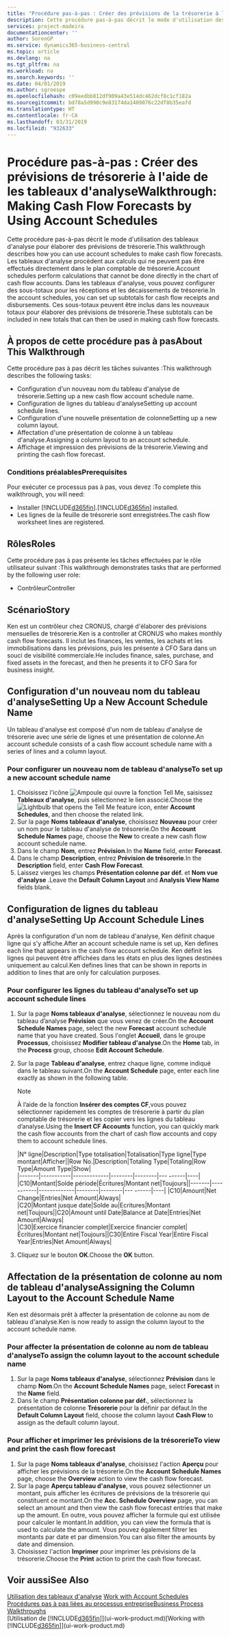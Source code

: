 ```yaml
---
title: "Procédure pas-à-pas : Créer des prévisions de la trésorerie à l'aide des tableaux d'analyse | Microsoft Docs"
description: Cette procédure pas-à-pas décrit le mode d'utilisation des tableaux d'analyse pour élaborer des prévisions de trésorerie. Les tableaux d'analyse procèdent aux calculs qui ne peuvent pas être effectués directement dans le plan comptable de trésorerie. Dans les tableaux d'analyse, vous pouvez configurer des sous-totaux pour les réceptions et les décaissements de trésorerie. Ces sous-totaux peuvent être inclus dans les nouveaux totaux pour élaborer des prévisions de trésorerie.
services: project-madeira
documentationcenter: ''
author: SorenGP
ms.service: dynamics365-business-central
ms.topic: article
ms.devlang: na
ms.tgt_pltfrm: na
ms.workload: na
ms.search.keywords: ''
ms.date: 04/01/2019
ms.author: sgroespe
ms.openlocfilehash: c09eedbb812df909a43e514dc462dcf8c1cf182a
ms.sourcegitcommit: bd78a5d990c9e83174da1409076c22df8b35eafd
ms.translationtype: HT
ms.contentlocale: fr-CA
ms.lasthandoff: 03/31/2019
ms.locfileid: "932633"
---
```

# <a name="walkthrough-making-cash-flow-forecasts-by-using-account-schedules"></a><span data-ttu-id="28f7c-106">Procédure pas-à-pas : Créer des prévisions de trésorerie à l'aide de les tableaux d'analyse</span><span class="sxs-lookup"><span data-stu-id="28f7c-106">Walkthrough: Making Cash Flow Forecasts by Using Account Schedules</span></span>
<span data-ttu-id="28f7c-107">Cette procédure pas-à-pas décrit le mode d'utilisation des tableaux d'analyse pour élaborer des prévisions de trésorerie.</span><span class="sxs-lookup"><span data-stu-id="28f7c-107">This walkthrough describes how you can use account schedules to make cash flow forecasts.</span></span> <span data-ttu-id="28f7c-108">Les tableaux d'analyse procèdent aux calculs qui ne peuvent pas être effectués directement dans le plan comptable de trésorerie.</span><span class="sxs-lookup"><span data-stu-id="28f7c-108">Account schedules perform calculations that cannot be done directly in the chart of cash flow accounts.</span></span> <span data-ttu-id="28f7c-109">Dans les tableaux d'analyse, vous pouvez configurer des sous-totaux pour les réceptions et les décaissements de trésorerie.</span><span class="sxs-lookup"><span data-stu-id="28f7c-109">In the account schedules, you can set up subtotals for cash flow receipts and disbursements.</span></span> <span data-ttu-id="28f7c-110">Ces sous-totaux peuvent être inclus dans les nouveaux totaux pour élaborer des prévisions de trésorerie.</span><span class="sxs-lookup"><span data-stu-id="28f7c-110">These subtotals can be included in new totals that can then be used in making cash flow forecasts.</span></span>  

## <a name="about-this-walkthrough"></a><span data-ttu-id="28f7c-111">À propos de cette procédure pas à pas</span><span class="sxs-lookup"><span data-stu-id="28f7c-111">About This Walkthrough</span></span>  
<span data-ttu-id="28f7c-112">Cette procédure pas à pas décrit les tâches suivantes :</span><span class="sxs-lookup"><span data-stu-id="28f7c-112">This walkthrough describes the following tasks:</span></span>  

- <span data-ttu-id="28f7c-113">Configuration d'un nouveau nom du tableau d'analyse de trésorerie.</span><span class="sxs-lookup"><span data-stu-id="28f7c-113">Setting up a new cash flow account schedule name.</span></span>  
- <span data-ttu-id="28f7c-114">Configuration de lignes du tableau d'analyse</span><span class="sxs-lookup"><span data-stu-id="28f7c-114">Setting up account schedule lines.</span></span>  
- <span data-ttu-id="28f7c-115">Configuration d'une nouvelle présentation de colonne</span><span class="sxs-lookup"><span data-stu-id="28f7c-115">Setting up a new column layout.</span></span>  
- <span data-ttu-id="28f7c-116">Affectation d'une présentation de colonne à un tableau d'analyse.</span><span class="sxs-lookup"><span data-stu-id="28f7c-116">Assigning a column layout to an account schedule.</span></span>  
- <span data-ttu-id="28f7c-117">Affichage et impression des prévisions de la trésorerie.</span><span class="sxs-lookup"><span data-stu-id="28f7c-117">Viewing and printing the cash flow forecast.</span></span>  

### <a name="prerequisites"></a><span data-ttu-id="28f7c-118">Conditions préalables</span><span class="sxs-lookup"><span data-stu-id="28f7c-118">Prerequisites</span></span>  
<span data-ttu-id="28f7c-119">Pour exécuter ce processus pas à pas, vous devez :</span><span class="sxs-lookup"><span data-stu-id="28f7c-119">To complete this walkthrough, you will need:</span></span>  

- <span data-ttu-id="28f7c-120">Installer [!INCLUDE[d365fin](includes/d365fin_md.md)].</span><span class="sxs-lookup"><span data-stu-id="28f7c-120">[!INCLUDE[d365fin](includes/d365fin_md.md)] installed.</span></span>  
- <span data-ttu-id="28f7c-121">Les lignes de la feuille de trésorerie sont enregistrées.</span><span class="sxs-lookup"><span data-stu-id="28f7c-121">The cash flow worksheet lines are registered.</span></span>  

## <a name="roles"></a><span data-ttu-id="28f7c-122">Rôles</span><span class="sxs-lookup"><span data-stu-id="28f7c-122">Roles</span></span>  
<span data-ttu-id="28f7c-123">Cette procédure pas à pas présente les tâches effectuées par le rôle utilisateur suivant :</span><span class="sxs-lookup"><span data-stu-id="28f7c-123">This walkthrough demonstrates tasks that are performed by the following user role:</span></span>  

- <span data-ttu-id="28f7c-124">Contrôleur</span><span class="sxs-lookup"><span data-stu-id="28f7c-124">Controller</span></span>  

## <a name="story"></a><span data-ttu-id="28f7c-125">Scénario</span><span class="sxs-lookup"><span data-stu-id="28f7c-125">Story</span></span>  
<span data-ttu-id="28f7c-126">Ken est un contrôleur chez CRONUS, chargé d'élaborer des prévisions mensuelles de trésorerie.</span><span class="sxs-lookup"><span data-stu-id="28f7c-126">Ken is a controller at CRONUS who makes monthly cash flow forecasts.</span></span> <span data-ttu-id="28f7c-127">Il inclut les finances, les ventes, les achats et les immobilisations dans les prévisions, puis les présente à CFO Sara dans un souci de visibilité commerciale.</span><span class="sxs-lookup"><span data-stu-id="28f7c-127">He includes finance, sales, purchase, and fixed assets in the forecast, and then he presents it to CFO Sara for business insight.</span></span>  

## <a name="setting-up-a-new-account-schedule-name"></a><span data-ttu-id="28f7c-128">Configuration d'un nouveau nom du tableau d'analyse</span><span class="sxs-lookup"><span data-stu-id="28f7c-128">Setting Up a New Account Schedule Name</span></span>  
<span data-ttu-id="28f7c-129">Un tableau d'analyse est composé d'un nom de tableau d'analyse de trésorerie avec une série de lignes et une présentation de colonne.</span><span class="sxs-lookup"><span data-stu-id="28f7c-129">An account schedule consists of a cash flow account schedule name with a series of lines and a column layout.</span></span>  

### <a name="to-set-up-a-new-account-schedule-name"></a><span data-ttu-id="28f7c-130">Pour configurer un nouveau nom de tableau d'analyse</span><span class="sxs-lookup"><span data-stu-id="28f7c-130">To set up a new account schedule name</span></span>  

1.  <span data-ttu-id="28f7c-131">Choisissez l'icône ![Ampoule qui ouvre la fonction Tell Me](media/ui-search/search_small.png "Dites-moi ce que vous voulez faire"), saisissez **Tableaux d'analyse**, puis sélectionnez le lien associé.</span><span class="sxs-lookup"><span data-stu-id="28f7c-131">Choose the ![Lightbulb that opens the Tell Me feature](media/ui-search/search_small.png "Tell me what you want to do") icon, enter **Account Schedules**, and then choose the related link.</span></span>  
2.  <span data-ttu-id="28f7c-132">Sur la page **Noms tableaux d'analyse**, choisissez **Nouveau** pour créer un nom pour le tableau d'analyse de trésorerie.</span><span class="sxs-lookup"><span data-stu-id="28f7c-132">On the **Account Schedule Names** page, choose the **New** to create a new cash flow account schedule name.</span></span>  
3.  <span data-ttu-id="28f7c-133">Dans le champ **Nom**, entrez **Prévision**.</span><span class="sxs-lookup"><span data-stu-id="28f7c-133">In the **Name** field, enter **Forecast**.</span></span>  
4.  <span data-ttu-id="28f7c-134">Dans le champ **Description**, entrez **Prévision de trésorerie**.</span><span class="sxs-lookup"><span data-stu-id="28f7c-134">In the **Description** field, enter **Cash Flow Forecast**.</span></span>  
5.  <span data-ttu-id="28f7c-135">Laissez vierges les champs **Présentation colonne par déf.** et **Nom vue d'analyse** .</span><span class="sxs-lookup"><span data-stu-id="28f7c-135">Leave the **Default Column Layout** and **Analysis View Name** fields blank.</span></span>  

## <a name="setting-up-account-schedule-lines"></a><span data-ttu-id="28f7c-136">Configuration de lignes du tableau d'analyse</span><span class="sxs-lookup"><span data-stu-id="28f7c-136">Setting Up Account Schedule Lines</span></span>  
<span data-ttu-id="28f7c-137">Après la configuration d'un nom de tableau d'analyse, Ken définit chaque ligne qui s'y affiche.</span><span class="sxs-lookup"><span data-stu-id="28f7c-137">After an account schedule name is set up, Ken defines each line that appears in the cash flow account schedule.</span></span> <span data-ttu-id="28f7c-138">Ken définit les lignes qui peuvent être affichées dans les états en plus des lignes destinées uniquement au calcul.</span><span class="sxs-lookup"><span data-stu-id="28f7c-138">Ken defines lines that can be shown in reports in addition to lines that are only for calculation purposes.</span></span>  

### <a name="to-set-up-account-schedule-lines"></a><span data-ttu-id="28f7c-139">Pour configurer les lignes du tableau d'analyse</span><span class="sxs-lookup"><span data-stu-id="28f7c-139">To set up account schedule lines</span></span>  

1.  <span data-ttu-id="28f7c-140">Sur la page **Noms tableaux d'analyse**, sélectionnez le nouveau nom du tableau d’analyse **Prévision** que vous venez de créer.</span><span class="sxs-lookup"><span data-stu-id="28f7c-140">On the **Account Schedule Names** page, select the new **Forecast** account schedule name that you have created.</span></span> <span data-ttu-id="28f7c-141">Sous l'onglet **Accueil**, dans le groupe **Processus**, choisissez **Modifier tableau d'analyse**.</span><span class="sxs-lookup"><span data-stu-id="28f7c-141">On the **Home** tab, in the **Process** group, choose **Edit Account Schedule**.</span></span>  
2.  <span data-ttu-id="28f7c-142">Sur la page **Tableau d'analyse**, entrez chaque ligne, comme indiqué dans le tableau suivant.</span><span class="sxs-lookup"><span data-stu-id="28f7c-142">On the **Account Schedule** page, enter each line exactly as shown in the following table.</span></span>  

    > [!NOTE]  
    >  <span data-ttu-id="28f7c-143">À l’aide de la fonction **Insérer des comptes CF**,vous pouvez sélectionner rapidement les comptes de trésorerie à partir du plan comptable de trésorerie et les copier vers les lignes du tableau d’analyse.</span><span class="sxs-lookup"><span data-stu-id="28f7c-143">Using the **Insert CF Accounts** function, you can quickly mark the cash flow accounts from the chart of cash flow accounts and copy them to account schedule lines.</span></span>  

    <span data-ttu-id="28f7c-144">|N° ligne|Description|Type totalisation|Totalisation|Type ligne|Type montant|Afficher|</span><span class="sxs-lookup"><span data-stu-id="28f7c-144">|Row No.|Description|Totaling Type|Totaling|Row Type|Amount Type|Show|</span></span>  
    <span data-ttu-id="28f7c-145">|-------|-----------|-------------|--------|--------|---  ------|----| |C10|Montant|Solde période|Écritures|Montant net|Toujours|</span><span class="sxs-lookup"><span data-stu-id="28f7c-145">|-------|-----------|-------------|--------|--------|---  ------|----| |C10|Amount|Net Change|Entries|Net Amount|Always|</span></span>  
    <span data-ttu-id="28f7c-146">|C20|Montant jusque date|Solde au|Ecritures|Montant net|Toujours|</span><span class="sxs-lookup"><span data-stu-id="28f7c-146">|C20|Amount until Date|Balance at Date|Entries|Net Amount|Always|</span></span>  
    <span data-ttu-id="28f7c-147">|C30|Exercice financier complet|Exercice financier complet|Écritures|Montant net|Toujours|</span><span class="sxs-lookup"><span data-stu-id="28f7c-147">|C30|Entire Fiscal Year|Entire Fiscal Year|Entries|Net Amount|Always|</span></span>  

4.  <span data-ttu-id="28f7c-148">Cliquez sur le bouton **OK**.</span><span class="sxs-lookup"><span data-stu-id="28f7c-148">Choose the **OK** button.</span></span>  

## <a name="assigning-the-column-layout-to-the-account-schedule-name"></a><span data-ttu-id="28f7c-149">Affectation de la présentation de colonne au nom de tableau d'analyse</span><span class="sxs-lookup"><span data-stu-id="28f7c-149">Assigning the Column Layout to the Account Schedule Name</span></span>  
<span data-ttu-id="28f7c-150">Ken est désormais prêt à affecter la présentation de colonne au nom de tableau d'analyse.</span><span class="sxs-lookup"><span data-stu-id="28f7c-150">Ken is now ready to assign the column layout to the account schedule name.</span></span>  

### <a name="to-assign-the-column-layout-to-the-account-schedule-name"></a><span data-ttu-id="28f7c-151">Pour affecter la présentation de colonne au nom de tableau d'analyse</span><span class="sxs-lookup"><span data-stu-id="28f7c-151">To assign the column layout to the account schedule name</span></span>  

1.  <span data-ttu-id="28f7c-152">Sur la page **Noms tableaux d'analyse**, sélectionnez **Prévision** dans le champ **Nom**.</span><span class="sxs-lookup"><span data-stu-id="28f7c-152">On the **Account Schedule Names** page, select **Forecast** in the **Name** field.</span></span>  
2.  <span data-ttu-id="28f7c-153">Dans le champ **Présentation colonne par déf.**, sélectionnez la présentation de colonne **Trésorerie** pour la définir par défaut.</span><span class="sxs-lookup"><span data-stu-id="28f7c-153">In the **Default Column Layout** field, choose the column layout **Cash Flow** to assign as the default column layout.</span></span>  

### <a name="to-view-and-print-the-cash-flow-forecast"></a><span data-ttu-id="28f7c-154">Pour afficher et imprimer les prévisions de la trésorerie</span><span class="sxs-lookup"><span data-stu-id="28f7c-154">To view and print the cash flow forecast</span></span>  
1.  <span data-ttu-id="28f7c-155">Sur la page **Noms tableaux d'analyse**, choisissez l'action **Aperçu** pour afficher les prévisions de la trésorerie.</span><span class="sxs-lookup"><span data-stu-id="28f7c-155">On the **Account Schedule Names** page, choose the **Overview** action to view the cash flow forecast.</span></span>  
2.  <span data-ttu-id="28f7c-156">Sur la page **Aperçu tableau d'analyse**, vous pouvez sélectionner un montant, puis afficher les écritures de prévisions de la trésorerie qui constituent ce montant.</span><span class="sxs-lookup"><span data-stu-id="28f7c-156">On the **Acc. Schedule Overview** page, you can select an amount and then view the cash flow forecast entries that make up the amount.</span></span> <span data-ttu-id="28f7c-157">En outre, vous pouvez afficher la formule qui est utilisée pour calculer le montant.</span><span class="sxs-lookup"><span data-stu-id="28f7c-157">In addition, you can view the formula that is used to calculate the amount.</span></span> <span data-ttu-id="28f7c-158">Vous pouvez également filtrer les montants par date et par dimension.</span><span class="sxs-lookup"><span data-stu-id="28f7c-158">You can also filter the amounts by date and dimension.</span></span>  
3.  <span data-ttu-id="28f7c-159">Choisissez l'action **Imprimer** pour imprimer les prévisions de la trésorerie.</span><span class="sxs-lookup"><span data-stu-id="28f7c-159">Choose the **Print** action to print the cash flow forecast.</span></span>  

## <a name="see-also"></a><span data-ttu-id="28f7c-160">Voir aussi</span><span class="sxs-lookup"><span data-stu-id="28f7c-160">See Also</span></span>  
 <span data-ttu-id="28f7c-161">[Utilisation des tableaux d'analyse](bi-how-work-account-schedule.md) </span><span class="sxs-lookup"><span data-stu-id="28f7c-161">[Work with Account Schedules](bi-how-work-account-schedule.md) </span></span>  
 [<span data-ttu-id="28f7c-162">Procédures pas à pas liées au processus entreprise</span><span class="sxs-lookup"><span data-stu-id="28f7c-162">Business Process Walkthroughs</span></span>](walkthrough-business-process-walkthroughs.md)  
 <span data-ttu-id="28f7c-163">[Utilisation de [!INCLUDE[d365fin](includes/d365fin_md.md)]](ui-work-product.md)</span><span class="sxs-lookup"><span data-stu-id="28f7c-163">[Working with [!INCLUDE[d365fin](includes/d365fin_md.md)]](ui-work-product.md)</span></span>
